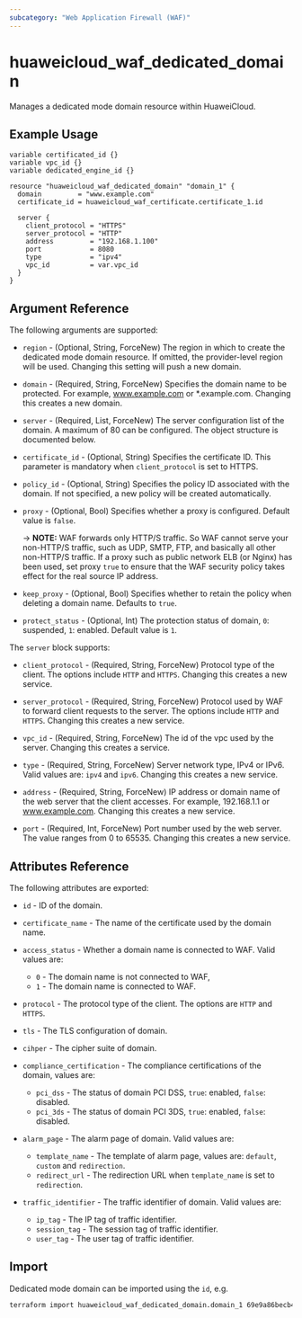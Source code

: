 ```yaml
---
subcategory: "Web Application Firewall (WAF)"
---
```


# huaweicloud_waf_dedicated_domain

Manages a dedicated mode domain resource within HuaweiCloud.

## Example Usage

```hcl
variable certificated_id {}
variable vpc_id {}
variable dedicated_engine_id {}

resource "huaweicloud_waf_dedicated_domain" "domain_1" {
  domain         = "www.example.com"
  certificate_id = huaweicloud_waf_certificate.certificate_1.id

  server {
    client_protocol = "HTTPS"
    server_protocol = "HTTP"
    address         = "192.168.1.100"
    port            = 8080
    type            = "ipv4"
    vpc_id          = var.vpc_id
  }
}
```

## Argument Reference

The following arguments are supported:

* `region` - (Optional, String, ForceNew) The region in which to create the dedicated mode domain resource.
  If omitted, the provider-level region will be used. Changing this setting will push a new domain.
  
* `domain` - (Required, String, ForceNew) Specifies the domain name to be protected.
  For example, www.example.com or *.example.com. Changing this creates a new domain.

* `server` - (Required, List, ForceNew) The server configuration list of the domain. A maximum of 80 can be configured. 
  The object structure is documented below.

* `certificate_id` - (Optional, String) Specifies the certificate ID. This parameter is mandatory when `client_protocol` 
  is set to HTTPS.
  
* `policy_id` - (Optional, String) Specifies the policy ID associated with the domain.
  If not specified, a new policy will be created automatically. 

* `proxy` - (Optional, Bool) Specifies whether a proxy is configured. Default value is `false`.

  -> **NOTE:** WAF forwards only HTTP/S traffic. So WAF cannot serve your non-HTTP/S traffic, such as UDP, SMTP, FTP,
  and basically all other non-HTTP/S traffic. If a proxy such as public network ELB (or Nginx) has been used, set
  proxy `true` to ensure that the WAF security policy takes effect for the real source IP address.

* `keep_proxy` - (Optional, Bool) Specifies whether to retain the policy when deleting a domain name. Defaults to `true`.

* `protect_status` - (Optional, Int) The protection status of domain, `0`: suspended, `1`: enabled. Default value is `1`.

The `server` block supports:

* `client_protocol` - (Required, String, ForceNew) Protocol type of the client. The options include `HTTP` and `HTTPS`.
   Changing this creates a new service.

* `server_protocol` - (Required, String, ForceNew) Protocol used by WAF to forward client requests to the server.
  The options include `HTTP` and `HTTPS`. Changing this creates a new service.

* `vpc_id` - (Required, String, ForceNew) The id of the vpc used by the server. Changing this creates a service.

* `type` - (Required, String, ForceNew) Server network type, IPv4 or IPv6. Valid values are: `ipv4` and `ipv6`.
   Changing this creates a new service.

* `address` - (Required, String, ForceNew) IP address or domain name of the web server that the client accesses.
  For example, 192.168.1.1 or www.example.com. Changing this creates a new service.

* `port` - (Required, Int, ForceNew) Port number used by the web server. The value ranges from 0 to 65535.
   Changing this creates a new service.

## Attributes Reference

The following attributes are exported:

* `id` -  ID of the domain.

* `certificate_name` - The name of the certificate used by the domain name.

* `access_status` - Whether a domain name is connected to WAF. Valid values are:
  + `0` - The domain name is not connected to WAF, 
  + `1` - The domain name is connected to WAF.

* `protocol` - The protocol type of the client. The options are `HTTP` and `HTTPS`.

* `tls` - The TLS configuration of domain.

* `cihper` - The cipher suite of domain.

* `compliance_certification` - The compliance certifications of the domain, values are:
  + `pci_dss` - The status of domain PCI DSS, `true`: enabled, `false`: disabled.
  + `pci_3ds` - The status of domain PCI 3DS, `true`: enabled, `false`: disabled.

* `alarm_page` - The alarm page of domain. Valid values are:
  + `template_name` - The template of alarm page, values are: `default`, `custom` and `redirection`.
  + `redirect_url` - The redirection URL when `template_name` is set to `redirection`.
  
* `traffic_identifier` - The traffic identifier of domain.  Valid values are:
  + `ip_tag` - The IP tag of traffic identifier.
  + `session_tag` - The session tag of traffic identifier.
  + `user_tag` - The user tag of traffic identifier.

## Import

Dedicated mode domain can be imported using the `id`, e.g.

```sh
terraform import huaweicloud_waf_dedicated_domain.domain_1 69e9a86becb4424298cc6bdeacbf69d5
```
